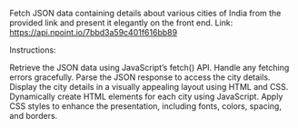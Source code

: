 Fetch JSON data containing details about various cities of India from the provided link and present it elegantly on the front end.
Link: https://api.npoint.io/7bbd3a59c401f616bb89

Instructions:

Retrieve the JSON data using JavaScript’s fetch() API.
Handle any fetching errors gracefully.
Parse the JSON response to access the city details.
Display the city details in a visually appealing layout using HTML and CSS.
Dynamically create HTML elements for each city using JavaScript.
Apply CSS styles to enhance the presentation, including fonts, colors, spacing, and borders.
